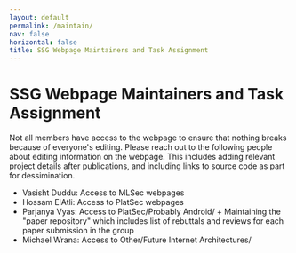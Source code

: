 ```yaml
---
layout: default
permalink: /maintain/
nav: false
horizontal: false
title: SSG Webpage Maintainers and Task Assignment
---
```



# SSG Webpage Maintainers and Task Assignment

Not all members have access to the webpage to ensure that nothing breaks because of everyone's editing.
Please reach out to the following people about editing information on the webpage. 
This includes adding relevant project details after publications, and including links to source code as part for dessimination.

- Vasisht Duddu: Access to MLSec webpages
- Hossam ElAtli: Access to PlatSec webpages
- Parjanya Vyas: Access to PlatSec/Probably Android/ + Maintaining the "paper repository" which includes list of rebuttals and reviews for each paper submission in the group
- Michael Wrana: Access to Other/Future Internet Architectures/
